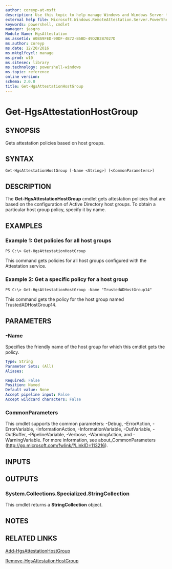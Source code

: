 ```yaml
---
author: coreyp-at-msft
description: Use this topic to help manage Windows and Windows Server technologies with Windows PowerShell.
external help file: Microsoft.Windows.RemoteAttestation.Server.PowerShell.dll-Help.xml
keywords: powershell, cmdlet
manager: jasgro
Module Name: HgsAttestation
ms.assetid: A0BA9FED-90DF-4B72-B6BD-49D2B2B7027D
ms.author: coreyp
ms.date: 12/20/2016
ms.mktglfcycl: manage
ms.prod: w10
ms.sitesec: library
ms.technology: powershell-windows
ms.topic: reference
online version: 
schema: 2.0.0
title: Get-HgsAttestationHostGroup
---
```


# Get-HgsAttestationHostGroup

## SYNOPSIS
Gets attestation policies based on host groups.

## SYNTAX

```
Get-HgsAttestationHostGroup [-Name <String>] [<CommonParameters>]
```

## DESCRIPTION
The **Get-HgsAttestationHostGroup** cmdlet gets attestation policies that are based on the configuration of Active Directory host groups.
To obtain a particular host group policy, specify it by name.

## EXAMPLES

### Example 1: Get policies for all host groups
```
PS C:\> Get-HgsAttestationHostGroup
```

This command gets policies for all host groups configured with the Attestation service.

### Example 2: Get a specific policy for a host group
```
PS C:\> Get-HgsAttestationHostGroup -Name "TrustedADHostGroup14"
```

This command gets the policy for the host group named TrustedADHostGroup14.

## PARAMETERS

### -Name
Specifies the friendly name of the host group for which this cmdlet gets the policy.

```yaml
Type: String
Parameter Sets: (All)
Aliases: 

Required: False
Position: Named
Default value: None
Accept pipeline input: False
Accept wildcard characters: False
```

### CommonParameters
This cmdlet supports the common parameters: -Debug, -ErrorAction, -ErrorVariable, -InformationAction, -InformationVariable, -OutVariable, -OutBuffer, -PipelineVariable, -Verbose, -WarningAction, and -WarningVariable. For more information, see about_CommonParameters (http://go.microsoft.com/fwlink/?LinkID=113216).

## INPUTS

## OUTPUTS

### System.Collections.Specialized.StringCollection
This cmdlet returns a **StringCollection** object.

## NOTES

## RELATED LINKS

[Add-HgsAttestationHostGroup](./add-hgsattestationhostgroup.md)

[Remove-HgsAttestationHostGroup](./remove-hgsattestationhostgroup.md)


